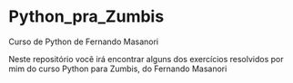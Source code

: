 # Python_pra_Zumbis
Curso de Python de Fernando Masanori

Neste repositório você irá encontrar alguns dos exercícios resolvidos por mim do curso Python para Zumbis, do Fernando Masanori

